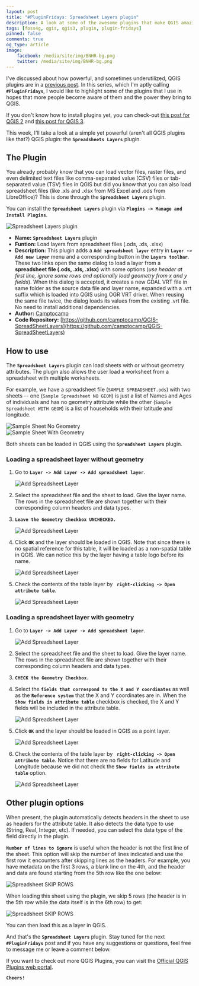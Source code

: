 ```yaml
---
layout: post
title: "#PluginFridays: Spreadsheet Layers plugin"
description: A look at some of the awesome plugins that make QGIS amazing. This week -- the Spreadsheet Layers plugin.
tags: [foss4g, qgis, qgis3, plugin, plugin-fridays]
pinned: false
comments: true
og_type: article
image:
    facebook: /media/site/img/BNHR-bg.png
    twitter: /media/site/img/BNHR-bg.png
---
```


I've discussed about how powerful, and sometimes underutilized, QGIS plugins are in a [previous post](https://benhur07b.github.io/2017-07-14-qgis-plugins.html). In this series, which I'm aptly calling **```#PluginFridays```**, I would like to highlight some of the plugins that I use in hopes that more people become aware of them and the power they bring to QGIS.

If you don't know how to install plugins yet, you can check-out [this post for QGIS 2](https://benhur07b.github.io/2017-07-14-qgis-plugins.html) and [this post for QGIS 3](https://benhur07b.github.io/2018-10-08-qgis-plugins-3.0.html).

This week, I'll take a look at a simple yet powerful (aren't all QGIS plugins like that?) QGIS plugin: the **```Spreadsheets Layers```** plugin.

## The Plugin
You already probably know that you can load vector files, raster files, and even delimited text files like comma-separated value (CSV) files or tab-separated value (TSV) files in QGIS but did you know that you can also load spreadsheet files (like .xls and .xlsx from MS Excel and .ods from LibreOffice)? This is done through the **```Spreadsheet Layers```** plugin.

You can install the **```Spreadsheet Layers```** plugin via **```Plugins -> Manage and Install Plugins```**.

<div class="col-lg-12 img-container"><img class="img-fluid post-img img-shadow" src="{{ site.baseurl }}/assets/img/posts/2018-07-27-plugin-fridays-spreadsheet-layers-plugin/spreadsheetlayers.png" alt="Spreadsheet Layers plugin"></div>

* **Name:** **```Spreadsheet Layers```** plugin
* **Funtion:** Load layers from spreadsheet files (.ods, .xls, .xlsx)
* **Description:** This plugin adds a **```Add spreadsheet layer```** entry in **```Layer -> Add new Layer```** menu and a corresponding button in the **```Layers toolbar```**. These two links open the same dialog to load a layer from a **spreadsheet file (.ods, .xls, .xlsx)** with some options (*use header at first line, ignore some rows and optionally load geometry from x and y fields*). When this dialog is accepted, it creates a new GDAL VRT file in same folder as the source data file and layer name, expanded with a .vrt suffix which is loaded into QGIS using OGR VRT driver. When reusing the same file twice, the dialog loads its values from the existing .vrt file. No need to install additional dependencies.
* **Author:** [Camptocamp](mailto:info@camptocamp.com)
* **Code Repository:** [https://github.com/camptocamp/QGIS-SpreadSheetLayers](https://github.com/camptocamp/QGIS-SpreadSheetLayers)

## How to use
The **```Spreadsheet Layers```** plugin can load sheets with or without geometry attributes. The plugin also allows the user load a worksheet from a spreadsheet with multiple worksheets.

For example, we have a spreadsheet file (```SAMPLE SPREADSHEET.ods```) with two sheets -- one (```Sample Spreadsheet NO GEOM```) is just a list of Names and Ages of individuals and has no geometry attribute while the other (```Sample Spreadsheet WITH GEOM```) is a list of households with their latitude and longitude.

<div class="row">
    <div class="col-lg-6 img-container"><img class="img-fluid post-img img-shadow" src="{{ site.baseurl }}/assets/img/posts/2018-07-27-plugin-fridays-spreadsheet-layers-plugin/samp_nog.png" alt="Sample Sheet No Geometry"></div>
    <div class="col-lg-6 img-container"><img class="img-fluid post-img img-shadow" src="{{ site.baseurl }}/assets/img/posts/2018-07-27-plugin-fridays-spreadsheet-layers-plugin/samp_g.png" alt="Sample Sheet With Geometry"></div>
</div>

Both sheets can be loaded in QGIS using the **```Spreadsheet Layers```** plugin.

### Loading a spreadsheet layer without geometry
1. Go to **```Layer -> Add Layer -> Add spreadsheet layer```**.

    <div class="col-lg-12 img-container"><img class="img-fluid post-img img-shadow" src="{{ site.baseurl }}/assets/img/posts/2018-07-27-plugin-fridays-spreadsheet-layers-plugin/add-layer.png" alt="Add Spreadsheet Layer"></div>


2. Select the spreadsheet file and the sheet to load. Give the layer name. The rows in the spreadsheet file are shown together with their corresponding column headers and data types.

3. **```Leave the Geometry Checkbox UNCHECKED.```**

    <div class="col-lg-12 img-container"><img class="img-fluid post-img img-shadow" src="{{ site.baseurl }}/assets/img/posts/2018-07-27-plugin-fridays-spreadsheet-layers-plugin/add-no-geom.png" alt="Add Spreadsheet Layer"></div>


4. Click **```OK```** and the layer should be loaded in QGIS. Note that since there is no spatial reference for this table, it will be loaded as a non-spatial table in QGIS. We can notice this by the layer having a table logo before its name.

    <div class="col-lg-12 img-container"><img class="img-fluid post-img img-shadow" src="{{ site.baseurl }}/assets/img/posts/2018-07-27-plugin-fridays-spreadsheet-layers-plugin/no-geom-layer.png" alt="Add Spreadsheet Layer"></div>


5. Check the contents of the table layer by **``` right-clicking -> Open attribute table```**.

    <div class="col-lg-12 img-container"><img class="img-fluid post-img img-shadow" src="{{ site.baseurl }}/assets/img/posts/2018-07-27-plugin-fridays-spreadsheet-layers-plugin/no-geom-attr.png" alt="Add Spreadsheet Layer"></div>

### Loading a spreadsheet layer with geometry
1. Go to **```Layer -> Add Layer -> Add spreadsheet layer```**.

    <div class="col-lg-12 img-container"><img class="img-fluid post-img img-shadow" src="{{ site.baseurl }}/assets/img/posts/2018-07-27-plugin-fridays-spreadsheet-layers-plugin/add-layer.png" alt="Add Spreadsheet Layer"></div>


2. Select the spreadsheet file and the sheet to load. Give the layer name. The rows in the spreadsheet file are shown together with their corresponding column headers and data types.

3. **```CHECK the Geometry Checkbox.```**

4. Select the **```fields that correspond to the X and Y coordinates```** as well as the **```Reference system```** that the X and Y coordinates are in. When the **```Show fields in attribute table```** checkbox is checked, the X and Y fields will be included in the attribute table.

    <div class="col-lg-12 img-container"><img class="img-fluid post-img img-shadow" src="{{ site.baseurl }}/assets/img/posts/2018-07-27-plugin-fridays-spreadsheet-layers-plugin/add-geom.png" alt="Add Spreadsheet Layer"></div>


5. Click **```OK```** and the layer should be loaded in QGIS as a point layer.

    <div class="col-lg-12 img-container"><img class="img-fluid post-img img-shadow" src="{{ site.baseurl }}/assets/img/posts/2018-07-27-plugin-fridays-spreadsheet-layers-plugin/geom-layer.png" alt="Add Spreadsheet Layer"></div>


6. Check the contents of the table layer by **``` right-clicking -> Open attribute table```**. Notice that there are no fields for Latitude and Longitude because we did not check the **```Show fields in attribute table```** option.

    <div class="col-lg-12 img-container"><img class="img-fluid post-img img-shadow" src="{{ site.baseurl }}/assets/img/posts/2018-07-27-plugin-fridays-spreadsheet-layers-plugin/geom-attr.png" alt="Add Spreadsheet Layer"></div>

## Other plugin options
When present, the plugin automatically detects headers in the sheet to use as headers for the attribute table. It also detects the data type to use (String, Real, Integer, etc). If needed, you can select the data type of the field directly in the plugin.

**```Number of lines to ignore```** is useful when the header is not the first line of the sheet. This option will skip the number of lines indicated and use the first row it encounters after skipping lines as the headers. For example, you have metadata on the first 3 rows, a blank line on the 4th, and the header and data are found starting from the 5th row like the one below:

<div class="col-lg-12 img-container"><img class="img-fluid post-img img-shadow" src="{{ site.baseurl }}/assets/img/posts/2018-07-27-plugin-fridays-spreadsheet-layers-plugin/samp_nogskip.png" alt="Spreadsheet SKIP ROWS"></div>

When loading this sheet using the plugin, we skip 5 rows (the header is in the 5th row while the data itself is in the 6th row) to get:

<div class="col-lg-12 img-container"><img class="img-fluid post-img img-shadow" src="{{ site.baseurl }}/assets/img/posts/2018-07-27-plugin-fridays-spreadsheet-layers-plugin/add-to-skip.png" alt="Spreadsheet SKIP ROWS"></div>

You can then load this as a layer in QGIS.

And that's the **```Spreadsheet Layers```** plugin. Stay tuned for the next **```#PluginFridays```** post and if you have any suggestions or questions, feel free to message me or leave a comment below.

If you want to check out more QGIS Plugins, you can visit the [Official QGIS Plugins web portal](https://plugins.qgis.org/).

**```Cheers!```**
